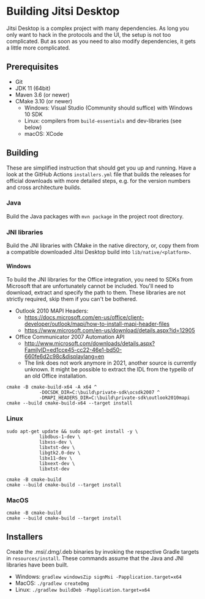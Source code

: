 # Building Jitsi Desktop

Jitsi Desktop is a complex project with many dependencies. As long you only want
to hack in the protocols and the UI, the setup is not too complicated. But as
soon as you need to also modify dependencies, it gets a little more complicated.

## Prerequisites

- Git
- JDK 11 (64bit)
- Maven 3.6 (or newer)
- CMake 3.10 (or newer)
    - Windows: Visual Studio (Community should suffice) with Windows 10 SDK
    - Linux: compilers from `build-essentials` and dev-libraries (see below)
    - macOS: XCode

## Building

These are simplified instruction that should get you up and running. Have a look
at the GitHub Actions `installers.yml` file that builds the releases for
official downloads with more detailed steps, e.g. for the version numbers and
cross architecture builds.

### Java

Build the Java packages with `mvn package` in the project root directory.

### JNI libraries

Build the JNI libraries with CMake in the native directory, or, copy them from a
compatible downloaded Jitsi Desktop build into `lib/native/<platform>`.

#### Windows

To build the JNI libraries for the Office integration, you need to SDKs from
Microsoft that are unfortunately cannot be included. You'll need to download,
extract and specify the path to them. These libraries are not strictly required,
skip them if you can't be bothered.

- Outlook 2010 MAPI Headers:
    - https://docs.microsoft.com/en-us/office/client-developer/outlook/mapi/how-to-install-mapi-header-files
    - https://www.microsoft.com/en-us/download/details.aspx?id=12905
- Office Communicator 2007 Automation API
    - http://www.microsoft.com/downloads/details.aspx?FamilyID=ed1cce45-cc22-46e1-bd50-660fe6d2c98c&displaylang=en
    - The link does not work anymore in 2021, another source is currently
      unknown. It might be possible to extract the IDL from the typelib of an
      old Office installation.

```shell
cmake -B cmake-build-x64 -A x64 ^
            -DOCSDK_DIR=C:\build\private-sdk\ocsdk2007 ^
            -DMAPI_HEADERS_DIR=C:\build\private-sdk\outlook2010mapi
cmake --build cmake-build-x64 --target install
```

### Linux

```shell
sudo apt-get update && sudo apt-get install -y \
            libdbus-1-dev \
            libxss-dev \
            libxtst-dev \
            libgtk2.0-dev \
            libx11-dev \
            libxext-dev \
            libxtst-dev

cmake -B cmake-build
cmake --build cmake-build --target install
```

### MacOS

```shell
cmake -B cmake-build
cmake --build cmake-build --target install
```

## Installers

Create the .msi/.dmg/.deb binaries by invoking the respective Gradle targets
in `resources/install`. These commands assume that the Java and JNI libraries
have been built.

- Windows: `gradlew windowsZip signMsi -Papplication.target=x64`
- MacOS: `./gradlew createDmg`
- Linux: `./gradlew buildDeb -Papplication.target=x64`
